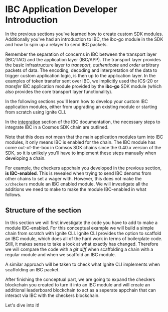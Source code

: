 # IBC Application Developer Introduction

In the previous sections you've learned how to create custom SDK modules. Additionally you've had an introduction to IBC, the ibc-go module in the SDK and how to spin up a relayer to send IBC packets.

<!-- TODO: Add relative links -->

Remember the separation of concerns in IBC between the transport layer (IBC/TAO) and the application layer (IBC/APP). The transport layer provides the basic infrastructure layer to _transport_, _authenticate_ and _order_ arbitrary packets of data. The encoding, decoding and interpretation of the data to trigger custom application logic, is then up to the application layer. In the examples of token transfer sent over IBC, we implicitly used the ICS-20 or _transfer_ IBC application module provided by the **ibc-go** SDK module (which also provides the core transport layer functionality).

In the following sections you'll learn how to develop your custom IBC application modules, either from upgrading an existing module or starting from scratch using Ignite CLI.

<HighlightBox type="docs">

In the [integration](https://ibc.cosmos.network/v3.0.0/ibc/integration.html) section of the IBC documentation, the necessary steps to integrate IBC in a Cosmos SDK chain are outlined.

Note that this does not mean that the main application modules turn into IBC modules, it only means IBC is enabled for the chain. The IBC module has come out-of-the-box in Comsos SDK chains since the 0.40.x version of the SDK, so it is unlikely you'll have to implement these steps manually when developing a chain.

For example, the checkers appchain you developed in the previous section, **is IBC-enabled**. This is revealed when trying to send IBC denoms from other chains to set a wager with. However, this does not make the `x/checkers` module an IBC enabled module. We will investigate all the additions we need to make to make the module IBC-enabled in what follows.

</HiglightBox>


## Structure of the section

In this section we will first investigate the code you have to add to make a module IBC-enabled. For this conceptual example we will build a simple chain from scratch with Ignite CLI. Ignite CLI provides the option to scaffold an IBC module, which does all of the hard work in terms of boilerplate code. Still, it makes sense to take a look at what exactly has changed. Therefore we will compare the code with a _git diff_ when scaffolding a chain with a regular module and when we scaffold an IBC module.

A similar approach will be taken to check what Ignite CLI implements when scaffolding an IBC packet.

After finishing the conceptual part, we are going to expand the checkers blockchain you created to turn it into an IBC module and will create an additional leaderboard blockchain to act as a seperate appchain that can interact via IBC with the checkers blockchain.

<!-- TODO: add link to checkers extension tutorial -->

Let's dive into it!
